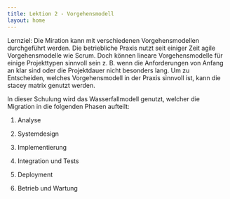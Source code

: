 ```yaml
---
title: Lektion 2 - Vorgehensmodell
layout: home
---
```


Lernziel: Die Miration kann mit verschiedenen Vorgehensmodellen durchgeführt werden. Die betriebliche Praxis nutzt seit einiger Zeit agile Vorgehensmodelle
wie Scrum. Doch können lineare Vorgehensmodelle für einige Projekttypen sinnvoll sein z. B. wenn die Anforderungen von Anfang an klar sind oder
die Projektdauer nicht besonders lang. Um zu Entscheiden, welches Vorgehensmodell in der Praxis sinnvoll ist, kann die stacey matrix genutzt werden.

In dieser Schulung wird das Wasserfallmodell genutzt, welcher die Migration in die folgenden Phasen aufteilt:

1. Analyse

2. Systemdesign

3. Implementierung

4. Integration und Tests

5. Deployment

6. Betrieb und Wartung
